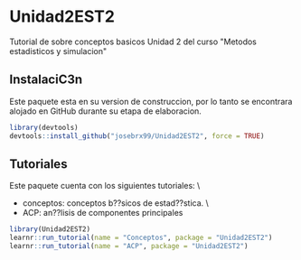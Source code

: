 <!-- README.md is generated from README.Rmd. Please edit that file -->

# Unidad2EST2

<!-- badges: start -->
<!-- badges: end -->

Tutorial de sobre conceptos basicos Unidad 2 del curso "Metodos estadisticos y simulacion"

## InstalaciC3n

Este paquete esta en su version de construccion, por lo tanto se encontrara alojado en GitHub durante su etapa de elaboracion.

``` r
library(devtools)
devtools::install_github("josebrx99/Unidad2EST2", force = TRUE)
```

## Tutoriales

Este paquete cuenta con los siguientes tutoriales: \\
* conceptos: conceptos b??sicos de estad??stica. \\
* ACP: an??lisis de componentes principales

``` r
library(Unidad2EST2)
learnr::run_tutorial(name = "Conceptos", package = "Unidad2EST2")
learnr::run_tutorial(name = "ACP", package = "Unidad2EST2")
```







